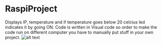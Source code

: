 # RaspiProject
Displays IP, temperature and if temperature goes below 20 celcius led indicates it by going ON.
Code is written in Visual code so order to make the code run on different computer you have to manually put stuff in your own project.
![alt text](https://cdn.discordapp.com/attachments/417015984587538432/685389648339664915/IMG_20200306_093246.jpg)
